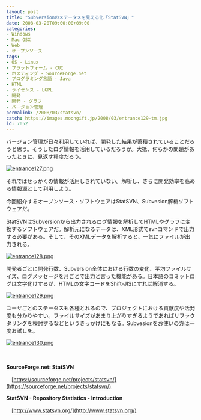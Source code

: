 ```yaml
---
layout: post
title: "Subversionのステータスを見える化「StatSVN」"
date: 2008-03-20T09:00:00+09:00
categories:
- Windows
- Mac OSX
- Web
- オープンソース
tags: 
- OS - Linux
- プラットフォーム - CUI
- ホスティング - SourceForge.net
- プログラミング言語 - Java
- HTML
- ライセンス - LGPL
- 開発
- 開発 - グラフ
- バージョン管理
permalink: /2008/03/statsvn/
catch: https://images.moongift.jp/2008/03/entrance129-tm.jpg
id: 7052
---
```

バージョン管理が日々利用していれば、開発した結果が蓄積されていることだろうと思う。そうしたログ情報を活用しているだろうか。大抵、何らかの問題があったときに、見返す程度だろう。

  

[![entrance127.png](https://images.moongift.jp/2008/03/entrance127-tm.jpg)](https://images.moongift.jp/2008/03/entrance127.jpg)

  

それではせっかくの情報が活用しきれていない。解析し、さらに開発効率を高める情報源として利用しよう。

  

今回紹介するオープンソース・ソフトウェアはStatSVN、Subvesion解析ソフトウェアだ。

  
  
<!--more-->  

StatSVNはSubversionから出力されるログ情報を解析してHTMLやグラフに変換するソフトウェアだ。解析元になるデータは、XML形式でsvnコマンドで出力する必要がある。そして、そのXMLデータを解析すると、一気にファイルが出力される。

  

[![entrance128.png](https://images.moongift.jp/2008/03/entrance128-tm.jpg)](https://images.moongift.jp/2008/03/entrance128.jpg)

  

開発者ごとに開発行数、Subversion全体における行数の変化、平均ファイルサイズ、ログメッセージを月ごとで出力と言った機能がある。日本語のコミットログは文字化けするが、HTMLの文字コードをShift-JISにすれば解消する。

  

[![entrance129.png](https://images.moongift.jp/2008/03/entrance129-tm.jpg)](https://images.moongift.jp/2008/03/entrance129.jpg)

  

ユーザごとのステータスも各種とれるので、プロジェクトにおける貢献度や活発度も分かりやすい。ファイルサイズがあまり上がりすぎるようであればリファクタリングを検討するなどというきっかけにもなる。Subvesionをお使いの方は一度お試しを。

  

[![entrance130.png](https://images.moongift.jp/2008/03/entrance130-tm.jpg)](https://images.moongift.jp/2008/03/entrance130.jpg)

  

　

  

**SourceForge.net: StatSVN**  
  
　[https://sourceforge.net/projects/statsvn/](https://sourceforge.net/projects/statsvn/)  
  
**StatSVN - Repository Statistics - Introduction**  
  
　[http://www.statsvn.org/](http://www.statsvn.org/)

  
